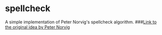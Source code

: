 # spellcheck
A simple implementation of Peter Norvig's spellcheck algorithm.
###[Link to the original idea by Peter Norvig](https://norvig.com/spell-correct.html)

